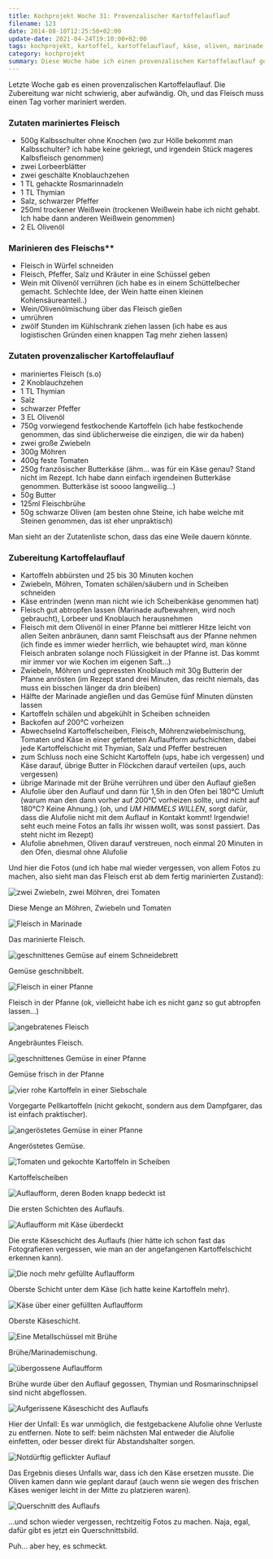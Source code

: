 ```yaml
---
title: Kochprojekt Woche 31: Provenzalischer Kartoffelauflauf
filename: 123
date: 2014-08-10T12:25:50+02:00
update-date: 2021-04-24T19:10:00+02:00
tags: kochprojekt, kartoffel, kartoffelauflauf, käse, oliven, marinade
category: kochprojekt
summary: Diese Woche habe ich einen provenzalischen Kartoffelauflauf gemacht. Wichtig: Am Tag vorher schon mit der Vorbereitung anfangen!
---
```


Letzte Woche gab es einen provenzalischen Kartoffelauflauf. Die Zubereitung war nicht schwierig, aber aufwändig. Oh, und das Fleisch muss einen Tag vorher mariniert werden.

### Zutaten mariniertes Fleisch

- 500g Kalbsschulter ohne Knochen (wo zur Hölle bekommt man Kalbsschulter? ich habe keine gekriegt, und irgendein Stück mageres Kalbsfleisch genommen)
- zwei Lorbeerblätter
- zwei geschälte Knoblauchzehen
- 1 TL gehackte Rosmarinnadeln
- 1 TL Thymian
- Salz, schwarzer Pfeffer
- 250ml trockener Weißwein (trockenen Weißwein habe ich nicht gehabt. Ich habe dann anderen Weißwein genommen)
- 2 EL Olivenöl

### Marinieren des Fleischs**

- Fleisch in Würfel schneiden
- Fleisch, Pfeffer, Salz und Kräuter in eine Schüssel geben
- Wein mit Olivenöl verrühren (ich habe es in einem Schüttelbecher gemacht. Schlechte Idee, der Wein hatte einen kleinen Kohlensäureanteil..)
- Wein/Olivenölmischung über das Fleisch gießen
- umrühren
- zwölf Stunden im Kühlschrank ziehen lassen (ich habe es aus logistischen Gründen einen knappen Tag mehr ziehen lassen)

### Zutaten provenzalischer Kartoffelauflauf

- mariniertes Fleisch (s.o)
- 2 Knoblauchzehen
- 1 TL Thymian
- Salz
- schwarzer Pfeffer
- 3 EL Olivenöl
- 750g vorwiegend festkochende Kartoffeln (ich habe festkochende genommen, das sind üblicherweise die einzigen, die wir da haben)
- zwei große Zwiebeln
- 300g Möhren
- 400g feste Tomaten
- 250g französischer Butterkäse (ähm… was für ein Käse genau? Stand nicht im Rezept. Ich habe dann einfach irgendeinen Butterkäse genommen. Butterkäse ist soooo langweilig…)
- 50g Butter
- 125ml Fleischbrühe
- 50g schwarze Oliven (am besten ohne Steine, ich habe welche mit Steinen genommen, das ist eher unpraktisch)

Man sieht an der Zutatenliste schon, dass das eine Weile dauern könnte.

### Zubereitung Kartoffelauflauf

- Kartoffeln abbürsten und 25 bis 30 Minuten kochen
- Zwiebeln, Möhren, Tomaten schälen/säubern und in Scheiben schneiden
- Käse entrinden (wenn man nicht wie ich Scheibenkäse genommen hat)
- Fleisch gut abtropfen lassen (Marinade aufbewahren, wird noch gebraucht), Lorbeer und Knoblauch herausnehmen
- Fleisch mit dem Olivenöl in einer Pfanne bei mittlerer Hitze leicht von allen Seiten anbräunen, dann samt Fleischsaft aus der Pfanne nehmen (ich finde es immer wieder herrlich, wie behauptet wird, man könne Fleisch anbraten solange noch Flüssigkeit in der Pfanne ist. Das kommt mir immer vor wie Kochen im eigenen Saft…)
- Zwiebeln, Möhren und gepressten Knoblauch mit 30g Butterin der Pfanne anrösten (im Rezept stand drei Minuten, das reicht niemals, das muss ein bisschen länger da drin bleiben)
- Hälfte der Marinade angießen und das Gemüse fünf Minuten dünsten lassen
- Kartoffeln schälen und abgekühlt in Scheiben schneiden
- Backofen auf 200°C vorheizen
- Abwechselnd Kartoffelscheiben, Fleisch, Möhrenzwiebelmischung, Tomaten und Käse in einer gefetteten Auflaufform aufschichten, dabei jede Kartoffelschicht mit Thymian, Salz und Pfeffer bestreuen
- zum Schluss noch eine Schicht Kartoffeln (ups, habe ich vergessen) und Käse darauf, übrige Butter in Flöckchen darauf verteilen (ups, auch vergessen)
- übrige Marinade mit der Brühe verrühren und über den Auflauf gießen
- Alufolie über den Auflauf und dann für 1,5h in den Ofen bei 180°C Umluft (warum man den dann vorher auf 200°C vorheizen sollte, und nicht auf 180°C? Keine Ahnung.) (oh, und *UM HIMMELS WILLEN*, sorgt dafür, dass die Alufolie nicht mit dem Auflauf in Kontakt kommt! Irgendwie! seht euch meine Fotos an falls ihr wissen wollt, was sonst passiert. Das steht nicht im Rezept)
- Alufolie abnehmen, Oliven darauf verstreuen, noch einmal 20 Minuten in den Ofen, diesmal ohne Alufolie

Und hier die Fotos (und ich habe mal wieder vergessen, von allem Fotos zu machen, also sieht man das Fleisch erst ab dem fertig marinierten Zustand):

![zwei Zwiebeln, zwei Möhren, drei Tomaten](/file/kochprojekt_31_01.jpg)

Diese Menge an Möhren, Zwiebeln und Tomaten

![Fleisch in Marinade](/file/kochprojekt_31_02.jpg)

Das marinierte Fleisch.

![geschnittenes Gemüse auf einem Schneidebrett](/file/kochprojekt_31_03.jpg)

Gemüse geschnibbelt.

![Fleisch in einer Pfanne](/file/kochprojekt_31_04.jpg)

Fleisch in der Pfanne (ok, vielleicht habe ich es nicht ganz so gut abtropfen lassen…)

![angebratenes Fleisch](/file/kochprojekt_31_05.jpg)

Angebräuntes Fleisch.

![geschnittenes Gemüse in einer Pfanne](/file/kochprojekt_31_06.jpg)

Gemüse frisch in der Pfanne

![vier rohe Kartoffeln in einer Siebschale](/file/kochprojekt_31_07.jpg)

Vorgegarte Pellkartoffeln (nicht gekocht, sondern aus dem Dampfgarer, das ist einfach praktischer).

![angeröstetes Gemüse in einer Pfanne](/file/kochprojekt_31_08.jpg)

Angeröstetes Gemüse.

![Tomaten und gekochte Kartoffeln in Scheiben](/file/kochprojekt_31_09.jpg)

Kartoffelscheiben

![Auflaufform, deren Boden knapp bedeckt ist](/file/kochprojekt_31_10.jpg)

Die ersten Schichten des Auflaufs.

![Auflaufform mit Käse überdeckt](/file/kochprojekt_31_11.jpg)

Die erste Käseschicht des Auflaufs (hier hätte ich schon fast das Fotografieren vergessen, wie man an der angefangenen Kartoffelschicht erkennen kann).

![Die noch mehr gefüllte Auflaufform](/file/kochprojekt_31_12.jpg)

Oberste Schicht unter dem Käse (ich hatte keine Kartoffeln mehr).

![Käse über einer gefüllten Auflaufform](/file/kochprojekt_31_13.jpg)

Oberste Käseschicht.

![Eine Metallschüssel mit Brühe](/file/kochprojekt_31_14.jpg)

Brühe/Marinademischung.

![übergossene Auflaufform](/file/kochprojekt_31_15.jpg)

Brühe wurde über den Auflauf gegossen, Thymian und Rosmarinschnipsel sind nicht abgeflossen.

![Aufgerissene Käseschicht des Auflaufs](/file/kochprojekt_31_16.jpg)

Hier der Unfall: Es war unmöglich, die festgebackene Alufolie ohne Verluste zu entfernen. Note to self: beim nächsten Mal entweder die Alufolie einfetten, oder besser direkt für Abstandshalter sorgen.

![Notdürftig geflickter Auflauf](/file/kochprojekt_31_17.jpg)

Das Ergebnis dieses Unfalls war, dass ich den Käse ersetzen musste. Die Oliven kamen dann wie geplant darauf (auch wenn sie wegen des frischen Käses weniger leicht in der Mitte zu platzieren waren).

![Querschnitt des Auflaufs](/file/kochprojekt_31_18.jpg)

…und schon wieder vergessen, rechtzeitig Fotos zu machen. Naja, egal, dafür gibt es jetzt ein Querschnittsbild.

Puh… aber hey, es schmeckt.
